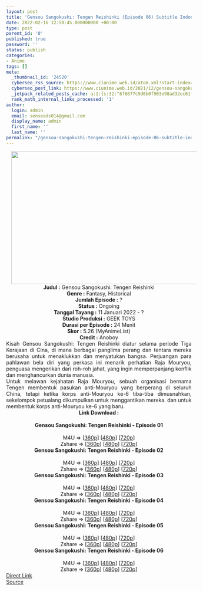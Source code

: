 ```yaml
---
layout: post
title: 'Gensou Sangokushi: Tengen Reishinki (Episode 06) Subtitle Indonesia'
date: 2022-02-16 12:50:45.000000000 +00:00
type: post
parent_id: '0'
published: true
password: ''
status: publish
categories:
- Anime
tags: []
meta:
  _thumbnail_id: '24520'
  cyberseo_rss_source: https://www.ciunime.web.id/atom.xml?start-index=1
  cyberseo_post_link: https://www.ciunime.web.id/2021/12/gensou-sangokushi-tengen-reishinki.html
  _jetpack_related_posts_cache: a:1:{s:32:"8f6677c9d6b0f903e98ad32ec61f8deb";a:2:{s:7:"expires";i:1663388055;s:7:"payload";a:3:{i:0;a:1:{s:2:"id";i:25081;}i:1;a:1:{s:2:"id";i:25200;}i:2;a:1:{s:2:"id";i:24999;}}}}
  rank_math_internal_links_processed: '1'
author:
  login: admin
  email: senseads014@gmail.com
  display_name: admin
  first_name: ''
  last_name: ''
permalink: "/gensou-sangokushi-tengen-reishinki-episode-06-subtitle-indonesia/"
---
```

<div class="separator" style="clear: both; text-align: center;"><a href="https://blogger.googleusercontent.com/img/a/AVvXsEirIHc4ZS81APKpzLYF4l-wjIfUle33iJXFgcKV1e242jGE9DpcJUwtWD0EyyK9zMcbb5gFXCtFT9zkXpVpEQtGZiEDqtQW0Ac-BrJznqEMgTDm7dD9ut26ZOfxUOqF7ljpiOB1ARPpEGOv3YP4Kexfm0Y01vQWXq0kUujqx4fuWYoT6KZe_xfMwIai=s1280" style="margin-left: 1em; margin-right: 1em;"><img border="0" data-original-height="720" data-original-width="1280" height="360" src="{{ site.baseurl }}/assets/2022/02/AVvXsEirIHc4ZS81APKpzLYF4l-wjIfUle33iJXFgcKV1e242jGE9DpcJUwtWD0EyyK9zMcbb5gFXCtFT9zkXpVpEQtGZiEDqtQW0Ac-BrJznqEMgTDm7dD9ut26ZOfxUOqF7ljpiOB1ARPpEGOv3YP4Kexfm0Y01vQWXq0kUujqx4fuWYoT6KZe_xfMwIai=w640-h360" width="640" /></a></div>
<div class="separator" style="clear: both; text-align: center;"></div>
<div style="text-align: center;"><b>Judul</b><b><b> </b>:</b> Gensou Sangokushi: Tengen Reishinki</div>
<div style="text-align: center;"><b><b>Genre :</b></b> Fantasy, Historical</div>
<div style="text-align: center;"><b>Jumlah Episode :</b> ?<br /><b>Status :&nbsp;</b>Ongoing<br /><b>Tanggal Tayang :</b> 11 Januari 2022 - ?<br /><b>Studio Produksi :</b>&nbsp;GEEK TOYS<br /><b>Durasi per Episode :</b> 24 Menit</div>
<div style="text-align: center;"><b>Skor :</b> 5.26 (MyAnimeList)</div>
<div style="text-align: center;"><b>Credit :</b>&nbsp;Anoboy</div>
<div style="text-align: center;"></div>
<div style="text-align: justify;">
<div>Kisah Gensou Sangokushi: Tengen Reishinki diatur selama periode Tiga Kerajaan di Cina, di mana berbagai panglima perang dan tentara mereka berusaha untuk menaklukkan dan menyatukan bangsa. Perjuangan para pahlawan bela diri yang perkasa ini menarik perhatian Raja Mouryou, penguasa mengerikan dari roh-roh jahat, yang ingin memperpanjang konflik dan menghancurkan dunia manusia.</div>
<div></div>
<div>Untuk melawan kejahatan Raja Mouryou, sebuah organisasi bernama Tengen membentuk pasukan anti-Mouryou yang berperang di seluruh China, tetapi ketika korps anti-Mouryou ke-6 tiba-tiba dimusnahkan, sekelompok petualang dikumpulkan untuk menggantikan mereka. dan untuk membentuk korps anti-Mouryou ke-6 yang baru.</div>
</div>
<div style="text-align: justify;"></div>
<div style="text-align: justify;"></div>
<div style="text-align: center;">
<div style="text-align: center;">
<div style="text-align: left;">
<div style="text-align: center;"><b>Link Download :</b></div>
<div style="text-align: center;"><b><br /></b></div>
<div style="text-align: center;"><span style="text-align: left;"><b>Gensou Sangokushi: Tengen Reishinki&nbsp;</b></span><b>- Episode 01</b></div>
<div style="text-align: center;"><b><br /></b></div>
<div style="text-align: center;">M4U =&gt; [<a href="https://www.mp4upload.com/27uobw7bjalw" target="_blank" rel="noopener">360p</a>] [<a href="https://www.mp4upload.com/ty9e059fbhm3" target="_blank" rel="noopener">480p</a>] [<a href="https://www.mp4upload.com/zp5ltqig2qpd" target="_blank" rel="noopener">720p</a>]</div>
<div style="text-align: center;">Zshare =&gt; [<a href="https://www67.zippyshare.com/v/c3qwPQmj/file.html" target="_blank" rel="noopener">360p</a>] [<a href="https://www67.zippyshare.com/v/rRb8JmUV/file.html" target="_blank" rel="noopener">480p</a>] [<a href="https://www93.zippyshare.com/v/2FVOt6aq/file.html" target="_blank" rel="noopener">720p</a>]</div>
<div style="text-align: center;"></div>
<div style="text-align: center;">
<div><span style="text-align: left;"><b>Gensou Sangokushi: Tengen Reishinki&nbsp;</b></span><b>- Episode 02</b></div>
<div><b><br /></b></div>
<div>M4U =&gt; [<a href="https://www.mp4upload.com/km3tyxzry3dm" target="_blank" rel="noopener">360p</a>] [<a href="https://www.mp4upload.com/ekaujm0llzm9" target="_blank" rel="noopener">480p</a>] [<a href="https://www.mp4upload.com/le0ux6i3ud9g" target="_blank" rel="noopener">720p</a>]</div>
<div>Zshare =&gt; [<a href="https://www94.zippyshare.com/v/M8tUXqLm/file.html" target="_blank" rel="noopener">360p</a>] [<a href="https://www94.zippyshare.com/v/Hz67sPNn/file.html" target="_blank" rel="noopener">480p</a>] [<a href="https://www94.zippyshare.com/v/pwUSrnO5/file.html" target="_blank" rel="noopener">720p</a>]</div>
<div></div>
<div>
<div><span style="text-align: left;"><b>Gensou Sangokushi: Tengen Reishinki&nbsp;</b></span><b>- Episode 03</b></div>
<div><b><br /></b></div>
<div>M4U =&gt; [<a href="https://www.mp4upload.com/4aq09u37aprb" target="_blank" rel="noopener">360p</a>] [<a href="https://www.mp4upload.com/nfbyucbzuwln" target="_blank" rel="noopener">480p</a>] [<a href="https://www.mp4upload.com/hj7d656ogna4" target="_blank" rel="noopener">720p</a>]</div>
<div>Zshare =&gt; [<a href="https://www62.zippyshare.com/v/ls4CTvSC/file.html" target="_blank" rel="noopener">360p</a>] [<a href="https://www62.zippyshare.com/v/zx5P3jdC/file.html" target="_blank" rel="noopener">480p</a>] [<a href="https://www119.zippyshare.com/v/CPyIh1uX/file.html" target="_blank" rel="noopener">720p</a>]</div>
</div>
<div></div>
<div>
<div><span style="text-align: left;"><b>Gensou Sangokushi: Tengen Reishinki&nbsp;</b></span><b>- Episode 04</b></div>
<div><b><br /></b></div>
<div>M4U =&gt; [<a href="http://www.solidfiles.com/v/eWrppVpPMGnp6" target="_blank" rel="noopener">360p</a>] [<a href="http://www.solidfiles.com/v/y6pWWWa8MjAPy" target="_blank" rel="noopener">480p</a>] [<a href="http://www.solidfiles.com/v/3d4XXWgNyKn77" target="_blank" rel="noopener">720p</a>]</div>
<div>Zshare =&gt; [<a href="https://www6.zippyshare.com/v/pRcatrAr/file.html" target="_blank" rel="noopener">360p</a>] [<a href="https://www6.zippyshare.com/v/blbhbGXY/file.html" target="_blank" rel="noopener">480p</a>] [<a href="https://www6.zippyshare.com/v/7JG5gKWf/file.html" target="_blank" rel="noopener">720p</a>]</div>
</div>
<div></div>
<div>
<div><span style="text-align: left;"><b>Gensou Sangokushi: Tengen Reishinki&nbsp;</b></span><b>- Episode 05</b></div>
<div><b><br /></b></div>
<div>M4U =&gt; [<a href="http://www.solidfiles.com/v/a4Rp23mpKk48j" target="_blank" rel="noopener">360p</a>] [<a href="http://www.solidfiles.com/v/eWqA7dne5qjdV" target="_blank" rel="noopener">480p</a>] [<a href="http://www.solidfiles.com/v/wWGwBD7nZgdXM" target="_blank" rel="noopener">720p</a>]</div>
<div>Zshare =&gt; [<a href="https://www46.zippyshare.com/v/OUdt3h7G/file.html" target="_blank" rel="noopener">360p</a>] [<a href="https://www46.zippyshare.com/v/UCsmBNYU/file.html" target="_blank" rel="noopener">480p</a>] [<a href="https://www46.zippyshare.com/v/zJKj5WoZ/file.html" target="_blank" rel="noopener">720p</a>]</div>
</div>
<div></div>
<div>
<div><span style="text-align: left;"><b>Gensou Sangokushi: Tengen Reishinki&nbsp;</b></span><b>- Episode 06</b></div>
<div><b><br /></b></div>
<div>M4U =&gt; [<a href="https://www.mp4upload.com/87uv808jfqaw" target="_blank" rel="noopener">360p</a>] [<a href="https://www.mp4upload.com/uq5x4ryrro1x" target="_blank" rel="noopener">480p</a>] [<a href="https://www.mp4upload.com/jqwdswfherht" target="_blank" rel="noopener">720p</a>]</div>
<div>Zshare =&gt; [<a href="https://www18.zippyshare.com/v/LU17tatL/file.html" target="_blank" rel="noopener">360p</a>] [<a href="https://www18.zippyshare.com/v/DrPeVYkF/file.html" target="_blank" rel="noopener">480p</a>] [<a href="https://www18.zippyshare.com/v/VH8G48bY/file.html" target="_blank" rel="noopener">720p</a>]</div>
</div>
</div>
</div>
</div>
</div>
<link rel="stylesheet" href="https://cdnjs.cloudflare.com/ajax/libs/font-awesome/4.7.0/css/font-awesome.min.css" />
<div class="divbtn"> <a href="https://handymansurrender.com/fihup8buzv?key=94550f7ce39444073321dde3b8782f97" class="btn"><i class="fa fa-download"></i> Direct Link</a> <br /><a href="https://www.ciunime.web.id/2021/12/gensou-sangokushi-tengen-reishinki.html">Source</a> </div>
